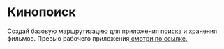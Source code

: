# Кинопоиск

Создай базовую маршрутизацию для приложения поиска и хранения фильмов. Превью
рабочего
приложения[ смотри по ссылке.](https://drive.google.com/file/d/1vR0hi3n1236Q5Bg4-se-8JVKD9UKSfId/view)

